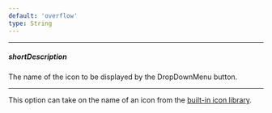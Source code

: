 ```yaml
---
default: 'overflow'
type: String
---
```

---
##### shortDescription
The name of the icon to be displayed by the DropDownMenu button.

---
This option can take on the name of an icon from the [built-in icon library](/concepts/60%20Themes/30%20Icon%20Library '/Documentation/Guide/Themes/Icon_Library/').